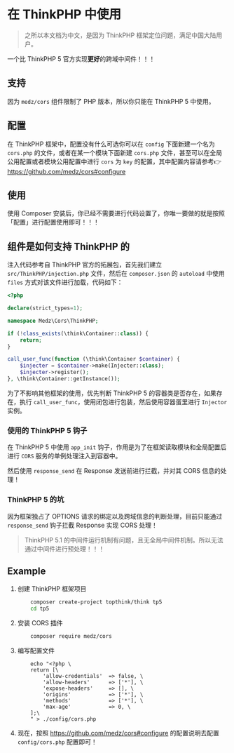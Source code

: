 # 在 ThinkPHP 中使用

> 之所以本文档为中文，是因为 ThinkPHP 框架定位问题，满足中国大陆用户。

一个比 ThinkPHP 5 官方实现**更好**的跨域中间件！！！

## 支持

因为 `medz/cors` 组件限制了 PHP 版本，所以你只能在 ThinkPHP 5 中使用。

## 配置

在 ThinkPHP 框架中，配置没有什么可选你可以在 `config` 下面新建一个名为 `cors.php` 的文件，或者在某一个模块下面新建 `cors.php` 文件，甚至可以在全局公用配置或者模块公用配置中进行 `cors` 为 `key` 的配置，其中配置内容请参考👉https://github.com/medz/cors#configure

## 使用

使用 Composer 安装后，你已经不需要进行代码设置了，你唯一要做的就是按照「配置」进行配置使用即可！！！

## 组件是如何支持 ThinkPHP 的

注入代码参考自 ThinkPHP 官方的拓展包，首先我们建立 `src/ThinkPHP/injection.php` 文件，然后在 `composer.json` 的 `autoload` 中使用 `files` 方式对该文件进行加载，代码如下：

```php
<?php

declare(strict_types=1);

namespace Medz\Cors\ThinkPHP;

if (!class_exists(\think\Container::class)) {
    return;
}

call_user_func(function (\think\Container $container) {
    $injecter = $container->make(Injecter::class);
    $injecter->register();
}, \think\Container::getInstance());
```

为了不影响其他框架的使用，优先判断 ThinkPHP 5 的容器类是否存在，如果存在，执行 `call_user_func`，使用闭包进行包装，然后使用容器蛋里进行 `Injector` 实例。

### 使用的 ThinkPHP 5 钩子

在 ThinkPHP 5 中使用 `app_init` 钩子，作用是为了在框架读取模块和全局配置后进行 `CORS` 服务的单例处理注入到容器中。

然后使用 `response_send` 在 Response 发送前进行拦截，并对其 CORS 信息的处理！

### ThinkPHP 5 的坑

因为框架独占了 OPTIONS 请求的绑定以及跨域信息的判断处理，目前只能通过 `response_send` 钩子拦截 Response 实现 CORS 处理！

> ThinkPHP 5.1 的中间件运行机制有问题，且无全局中间件机制。所以无法通过中间件进行预处理！！！

## Example

1. 创建 ThinkPHP 框架项目
    ```bash
        composer create-project topthink/think tp5
        cd tp5
    ```
2. 安装 CORS 插件
    ```bash
        composer require medz/cors
    ```
3. 编写配置文件
    ```
        echo "<?php \
        return [\
            'allow-credentials'  => false, \
            'allow-headers'      => ['*'], \
            'expose-headers'     => [], \
            'origins'            => ['*'], \
            'methods'            => ['*'], \
            'max-age'            => 0, \
        ];\
        " > ./config/cors.php
    ```
4. 现在，按照 https://github.com/medz/cors#configure 的配置说明去配置 `config/cors.php` 配置即可！
